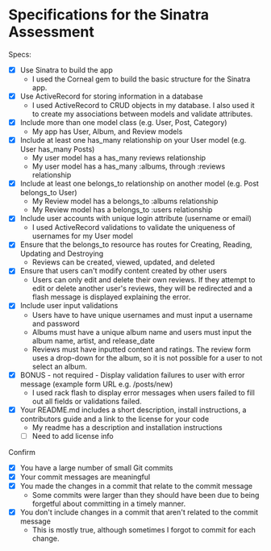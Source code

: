 # Specifications for the Sinatra Assessment

Specs:
- [x] Use Sinatra to build the app
  - I used the Corneal gem to build the basic structure for the Sinatra app.
- [x] Use ActiveRecord for storing information in a database
  - I used ActiveRecord to CRUD objects in my database. I also used it to create my associations between models and validate attributes.
- [x] Include more than one model class (e.g. User, Post, Category)
  - My app has User, Album, and Review models
- [x] Include at least one has_many relationship on your User model (e.g. User has_many Posts)
  - My user model has a has_many reviews relationship
  - My user model has a has_many :albums, through :reviews relationship
- [x] Include at least one belongs_to relationship on another model (e.g. Post belongs_to User)
  - My Review model has a belongs_to :albums relationship
  - My Review model has a belongs_to :users relationship
- [x] Include user accounts with unique login attribute (username or email)
  - I used ActiveRecord validations to validate the uniqueness of usernames for my User model
- [x] Ensure that the belongs_to resource has routes for Creating, Reading, Updating and Destroying
  - Reviews can be created, viewed, updated, and deleted
- [x] Ensure that users can't modify content created by other users
  - Users can only edit and delete their own reviews. If they attempt to edit or delete another user's reviews, they will be redirected and a flash message is displayed explaining the error.
- [x] Include user input validations
  - Users have to have unique usernames and must input a username and password
  - Albums must have a unique album name and users must input the album name, artist, and release_date
  - Reviews must have inputted content and ratings. The review form uses a drop-down for the album, so it is not possible for a user to not select an album.
- [x] BONUS - not required - Display validation failures to user with error message (example form URL e.g. /posts/new)
  - I used rack flash to display error messages when users failed to fill out all fields or validations failed.
- [x] Your README.md includes a short description, install instructions, a contributors guide and a link to the license for your code
  - My readme has a description and installation instructions
  - [ ] Need to add license info

Confirm
- [x] You have a large number of small Git commits
- [x] Your commit messages are meaningful
- [x] You made the changes in a commit that relate to the commit message
  - Some commits were larger than they should have been due to being forgetful about committing in a timely manner.
- [x] You don't include changes in a commit that aren't related to the commit message
  - This is mostly true, although sometimes I forgot to commit for each change.
